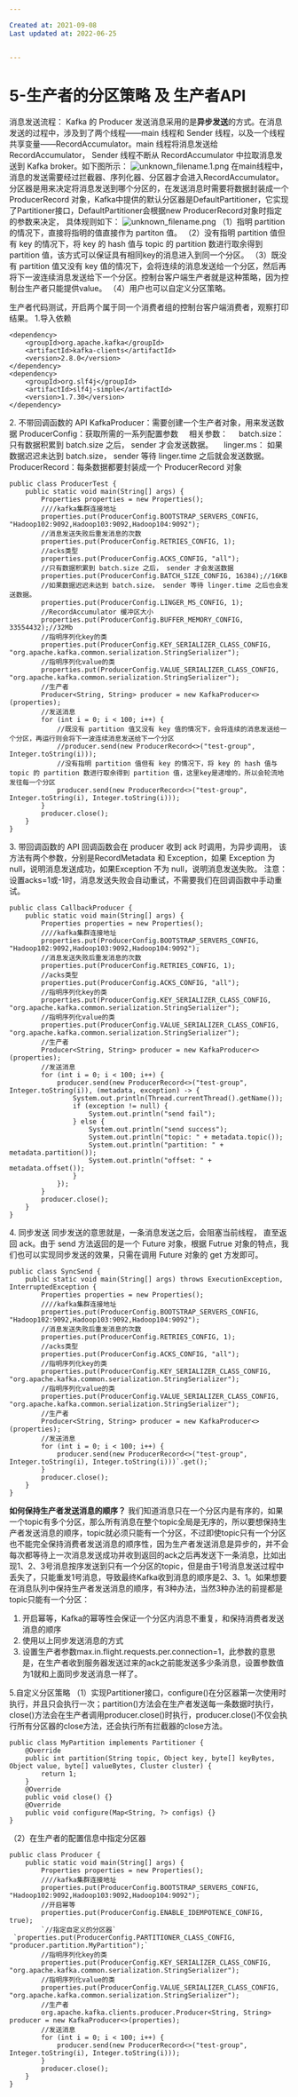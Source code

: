 ```yaml
---

Created at: 2021-09-08
Last updated at: 2022-06-25


---
```


# 5-生产者的分区策略 及 生产者API


消息发送流程：
Kafka 的 Producer 发送消息采用的是**异步发送**的方式。在消息发送的过程中，涉及到了两个线程——main 线程和 Sender 线程，以及一个线程共享变量——RecordAccumulator。main 线程将消息发送给 RecordAccumulator， Sender 线程不断从 RecordAccumulator 中拉取消息发送到 Kafka broker。如下图所示：
![unknown_filename.1.png](./_resources/5-生产者的分区策略_及_生产者API.resources/unknown_filename.1.png)
在main线程中，消息的发送需要经过拦截器、序列化器、分区器才会进入RecordAccumulator。
分区器是用来决定将消息发送到哪个分区的，在发送消息时需要将数据封装成一个 ProducerRecord 对象，Kafka中提供的默认分区器是DefaultPartitioner，它实现了Partitioner接口，DefaultPartitioner会根据new ProducerRecord对象时指定的参数来决定， 具体规则如下：
![unknown_filename.png](./_resources/5-生产者的分区策略_及_生产者API.resources/unknown_filename.png)
（1）指明 partition 的情况下，直接将指明的值直接作为 partiton 值。
（2）没有指明 partition 值但有 key 的情况下，将 key 的 hash 值与 topic 的 partition 数进行取余得到 partition 值，该方式可以保证具有相同key的消息进入到同一个分区。
（3）既没有 partition 值又没有 key 值的情况下，会将连续的消息发送给一个分区，然后再将下一波连续消息发送给下一个分区。控制台客户端生产者就是这种策略，因为控制台生产者只能提供value。
（4）用户也可以自定义分区策略。

生产者代码测试，开启两个属于同一个消费者组的控制台客户端消费者，观察打印结果。
1.导入依赖
```
<dependency>
    <groupId>org.apache.kafka</groupId>
    <artifactId>kafka-clients</artifactId>
    <version>2.8.0</version>
</dependency>
<dependency>
    <groupId>org.slf4j</groupId>
    <artifactId>slf4j-simple</artifactId>
    <version>1.7.30</version>
</dependency>
```

2\. 不带回调函数的 API
KafkaProducer：需要创建一个生产者对象，用来发送数据
ProducerConfig：获取所需的一系列配置参数
    相关参数：
    batch.size： 只有数据积累到 batch.size 之后， sender 才会发送数据。
    linger.ms： 如果数据迟迟未达到 batch.size， sender 等待 linger.time 之后就会发送数据。
ProducerRecord：每条数据都要封装成一个 ProducerRecord 对象
```
public class ProducerTest {
    public static void main(String[] args) {
        Properties properties = new Properties();
        ////kafka集群连接地址
        properties.put(ProducerConfig.BOOTSTRAP_SERVERS_CONFIG, "Hadoop102:9092,Hadoop103:9092,Hadoop104:9092");
        //消息发送失败后重发消息的次数
        properties.put(ProducerConfig.RETRIES_CONFIG, 1);
        //acks类型
        properties.put(ProducerConfig.ACKS_CONFIG, "all");
        //只有数据积累到 batch.size 之后， sender 才会发送数据
        properties.put(ProducerConfig.BATCH_SIZE_CONFIG, 16384);//16KB
        //如果数据迟迟未达到 batch.size， sender 等待 linger.time 之后也会发送数据。
        properties.put(ProducerConfig.LINGER_MS_CONFIG, 1);
        //RecordAccumulator 缓冲区大小
        properties.put(ProducerConfig.BUFFER_MEMORY_CONFIG, 33554432);//32Mb
        //指明序列化key的类
        properties.put(ProducerConfig.KEY_SERIALIZER_CLASS_CONFIG, "org.apache.kafka.common.serialization.StringSerializer");
        //指明序列化value的类
        properties.put(ProducerConfig.VALUE_SERIALIZER_CLASS_CONFIG, "org.apache.kafka.common.serialization.StringSerializer");
        //生产者
        Producer<String, String> producer = new KafkaProducer<>(properties);
        //发送消息
        for (int i = 0; i < 100; i++) {
            //既没有 partition 值又没有 key 值的情况下，会将连续的消息发送给一个分区，再运行则会将下一波连续消息发送给下一个分区
            //producer.send(new ProducerRecord<>("test-group", Integer.toString(i)));
            //没有指明 partition 值但有 key 的情况下，将 key 的 hash 值与 topic 的 partition 数进行取余得到 partition 值，这里key是递增的，所以会轮流地发往每一个分区
            producer.send(new ProducerRecord<>("test-group", Integer.toString(i), Integer.toString(i)));
        }
        producer.close();
    }
}
```

3\. 带回调函数的 API
回调函数会在 producer 收到 ack 时调用，为异步调用， 该方法有两个参数，分别是RecordMetadata 和 Exception，如果 Exception 为 null，说明消息发送成功，如果Exception 不为 null，说明消息发送失败。 注意：设置acks=1或-1时，消息发送失败会自动重试，不需要我们在回调函数中手动重试。
```
public class CallbackProducer {
    public static void main(String[] args) {
        Properties properties = new Properties();
        ////kafka集群连接地址
        properties.put(ProducerConfig.BOOTSTRAP_SERVERS_CONFIG, "Hadoop102:9092,Hadoop103:9092,Hadoop104:9092");
        //消息发送失败后重发消息的次数
        properties.put(ProducerConfig.RETRIES_CONFIG, 1);
        //acks类型
        properties.put(ProducerConfig.ACKS_CONFIG, "all");
        //指明序列化key的类
        properties.put(ProducerConfig.KEY_SERIALIZER_CLASS_CONFIG, "org.apache.kafka.common.serialization.StringSerializer");
        //指明序列化value的类
        properties.put(ProducerConfig.VALUE_SERIALIZER_CLASS_CONFIG, "org.apache.kafka.common.serialization.StringSerializer");
        //生产者
        Producer<String, String> producer = new KafkaProducer<>(properties);
        //发送消息
        for (int i = 0; i < 100; i++) {
            producer.send(new ProducerRecord<>("test-group", Integer.toString(i)), (metadata, exception) -> {
                System.out.println(Thread.currentThread().getName());
                if (exception != null) {
                    System.out.println("send fail");
                } else {
                    System.out.println("send success");
                    System.out.println("topic: " + metadata.topic());
                    System.out.println("partition: " + metadata.partition());
                    System.out.println("offset: " + metadata.offset());
                }
            });
        }
        producer.close();
    }
}
```

4\. 同步发送
同步发送的意思就是，一条消息发送之后，会阻塞当前线程， 直至返回 ack。由于 send 方法返回的是一个 Future 对象，根据 Futrue 对象的特点，我们也可以实现同步发送的效果，只需在调用 Future 对象的 get 方发即可。
```
public class SyncSend {
    public static void main(String[] args) throws ExecutionException, InterruptedException {
        Properties properties = new Properties();
        ////kafka集群连接地址
        properties.put(ProducerConfig.BOOTSTRAP_SERVERS_CONFIG, "Hadoop102:9092,Hadoop103:9092,Hadoop104:9092");
        //消息发送失败后重发消息的次数
        properties.put(ProducerConfig.RETRIES_CONFIG, 1);
        //acks类型
        properties.put(ProducerConfig.ACKS_CONFIG, "all");
        //指明序列化key的类
        properties.put(ProducerConfig.KEY_SERIALIZER_CLASS_CONFIG, "org.apache.kafka.common.serialization.StringSerializer");
        //指明序列化value的类
        properties.put(ProducerConfig.VALUE_SERIALIZER_CLASS_CONFIG, "org.apache.kafka.common.serialization.StringSerializer");
        //生产者
        Producer<String, String> producer = new KafkaProducer<>(properties);
        //发送消息
        for (int i = 0; i < 100; i++) {
            producer.send(new ProducerRecord<>("test-group", Integer.toString(i), Integer.toString(i)))`.get();`
        }
        producer.close();
    }
}
```

**如何保持生产者发送消息的顺序？**
我们知道消息只在一个分区内是有序的，如果一个topic有多个分区，那么所有消息在整个topic全局是无序的，所以要想保持生产者发送消息的顺序，topic就必须只能有一个分区，不过即使topic只有一个分区也不能完全保持消费者发送消息的顺序性，因为生产者发送消息是异步的，并不会每次都等待上一次消息发送成功并收到返回的ack之后再发送下一条消息，比如出现1、2、3号消息按序发送到只有一个分区的topic，但是由于1号消息发送过程中丢失了，只能重发1号消息，导致最终Kafka收到消息的顺序是2、3、1。如果想要在消息队列中保持生产者发送消息的顺序，有3种办法，当然3种办法的前提都是topic只能有一个分区：

1. 开启幂等，Kafka的幂等性会保证一个分区内消息不重复，和保持消费者发送消息的顺序
2. 使用以上同步发送消息的方式
3. 设置生产者参数max.in.flight.requests.per.connection=1，此参数的意思是，在生产者收到服务器发送过来的ack之前能发送多少条消息，设置参数值为1就和上面同步发送消息一样了。

5.自定义分区策略
（1）实现Partitioner接口，configure()在分区器第一次使用时执行，并且只会执行一次；partition()方法会在生产者发送每一条数据时执行，close()方法会在生产者调用producer.close()时执行，producer.close()不仅会执行所有分区器的close方法，还会执行所有拦截器的close方法。
```
public class MyPartition implements Partitioner {
    @Override
    public int partition(String topic, Object key, byte[] keyBytes, Object value, byte[] valueBytes, Cluster cluster) {
        return 1;
    }
    @Override
    public void close() {}
    @Override
    public void configure(Map<String, ?> configs) {}
}
```
（2）在生产者的配置信息中指定分区器
```
public class Producer {
    public static void main(String[] args) {
        Properties properties = new Properties();
        ////kafka集群连接地址
        properties.put(ProducerConfig.BOOTSTRAP_SERVERS_CONFIG, "Hadoop102:9092,Hadoop103:9092,Hadoop104:9092");
        //开启幂等
        properties.put(ProducerConfig.ENABLE_IDEMPOTENCE_CONFIG, true);
        `//指定自定义的分区器`
 `properties.put(ProducerConfig.PARTITIONER_CLASS_CONFIG, "producer.partition.MyPartition");`
        //指明序列化key的类
        properties.put(ProducerConfig.KEY_SERIALIZER_CLASS_CONFIG, "org.apache.kafka.common.serialization.StringSerializer");
        //指明序列化value的类
        properties.put(ProducerConfig.VALUE_SERIALIZER_CLASS_CONFIG, "org.apache.kafka.common.serialization.StringSerializer");
        //生产者
        org.apache.kafka.clients.producer.Producer<String, String> producer = new KafkaProducer<>(properties);
        //发送消息
        for (int i = 0; i < 100; i++) {
            producer.send(new ProducerRecord<>("test-group", Integer.toString(i), Integer.toString(i)));
        }
        producer.close();
    }
}
```

